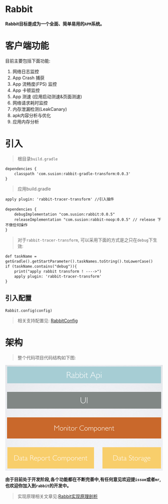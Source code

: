 # Rabbit

**Rabbit目标是成为一个全面、简单易用的`APM`系统。**

# 客户端功能

目前主要包括下面功能:

1. 网络日志监控
2. App Crash 捕获
3. App 流畅度(FPS) 监控
4. App 卡顿监控
5. App 测速 (应用启动测速&页面测速)
6. 网络请求耗时监控
7. 内存泄漏检测(LeakCanary)
8. apk内容分析与优化
9. 应用内存分析

# 引入

>根目录`build.gradle`
```
dependencies {
    classpath 'com.susion:rabbit-gradle-transform:0.0.3'
}
```

>应用build.gradle
```
apply plugin: 'rabbit-tracer-transform' //引入插件

dependencies {
    debugImplementation "com.susion:rabbit:0.0.5"  
    releaseImplementation "com.susion:rabbit-noop:0.0.5" // release 下不做任何操作
} 
```

>对于`rabbit-tracer-transform`, 可以采用下面的方式是之只在`debug`下生效:
```
def taskName = getGradle().getStartParameter().taskNames.toString().toLowerCase()
if (taskName.contains("debug")){
    print("apply rabbit transform ! ---->")
    apply plugin: 'rabbit-tracer-transform'
}
```

## 引入配置

```
Rabbit.config(config)
```

>相关支持配置见: [RabbitConfig](https://github.com/SusionSuc/Rabbit/blob/master/rabbit/src/main/java/com/susion/rabbit/RabbitConfig.kt)


# 架构

>整个代码项目代码结构如下图:

![](picture/rabbit-client-arc.png)


**由于目前处于开发阶段,各个功能都在不断完善中,有任何意见欢迎提`issue`或者`mr`,也欢迎你加入到`rabbit`的开发中。**

>实现原理相关文章见:[Rabbit实现原理剖析](https://github.com/SusionSuc/AdvancedAndroid/blob/master/Rabbit%E5%AE%9E%E7%8E%B0%E5%8E%9F%E7%90%86%E5%89%96%E6%9E%90/README.md)
